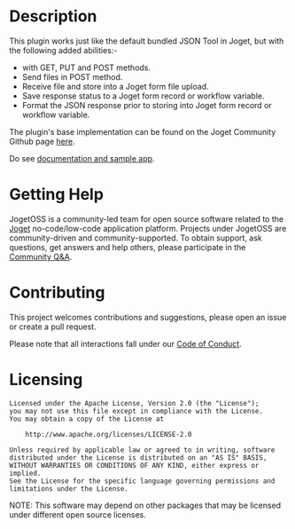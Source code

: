 # Description

This plugin works just like the default bundled JSON Tool in Joget, but with the following added abilities:-

- with GET, PUT and POST methods.
- Send files in POST method.
- Receive file and store into a Joget form file upload.
- Save response status to a Joget form record or workflow variable.
- Format the JSON response prior to storing into Joget form record or workflow variable.

The plugin's base implementation can be found on the Joget Community Github page [here](https://github.com/jogetworkflow/jw-community/blob/7.0-SNAPSHOT/wflow-core/src/main/java/org/joget/apps/app/lib/JsonTool.java).

Do see [documentation and sample app](https://dev.joget.org/community/display/marketplace/Enhanced+JSON+Tool+Plugin).

# Getting Help

JogetOSS is a community-led team for open source software related to the [Joget](https://www.joget.org) no-code/low-code application platform.
Projects under JogetOSS are community-driven and community-supported.
To obtain support, ask questions, get answers and help others, please participate in the [Community Q&A](https://answers.joget.org/).

# Contributing

This project welcomes contributions and suggestions, please open an issue or create a pull request.

Please note that all interactions fall under our [Code of Conduct](https://github.com/jogetoss/repo-template/blob/main/CODE_OF_CONDUCT.md).

# Licensing

    Licensed under the Apache License, Version 2.0 (the "License");
    you may not use this file except in compliance with the License.
    You may obtain a copy of the License at

        http://www.apache.org/licenses/LICENSE-2.0

    Unless required by applicable law or agreed to in writing, software
    distributed under the License is distributed on an "AS IS" BASIS,
    WITHOUT WARRANTIES OR CONDITIONS OF ANY KIND, either express or implied.
    See the License for the specific language governing permissions and
    limitations under the License.

NOTE: This software may depend on other packages that may be licensed under different open source licenses.
